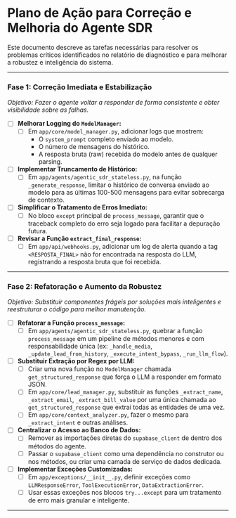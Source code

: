 # Plano de Ação para Correção e Melhoria do Agente SDR

Este documento descreve as tarefas necessárias para resolver os problemas críticos identificados no relatório de diagnóstico e para melhorar a robustez e inteligência do sistema.

---

### Fase 1: Correção Imediata e Estabilização

*Objetivo: Fazer o agente voltar a responder de forma consistente e obter visibilidade sobre as falhas.*

- [ ] **Melhorar Logging do `ModelManager`:**
    - [ ] Em `app/core/model_manager.py`, adicionar logs que mostrem:
        - O `system_prompt` completo enviado ao modelo.
        - O número de mensagens do histórico.
        - A resposta bruta (raw) recebida do modelo antes de qualquer parsing.
- [ ] **Implementar Truncamento de Histórico:**
    - [ ] Em `app/agents/agentic_sdr_stateless.py`, na função `_generate_response`, limitar o histórico de conversa enviado ao modelo para as últimas 100-500 mensagens para evitar sobrecarga de contexto.
- [ ] **Simplificar o Tratamento de Erros Imediato:**
    - [ ] No bloco `except` principal de `process_message`, garantir que o traceback completo do erro seja logado para facilitar a depuração futura.
- [ ] **Revisar a Função `extract_final_response`:**
    - [ ] Em `app/api/webhooks.py`, adicionar um log de alerta quando a tag `<RESPOSTA_FINAL>` não for encontrada na resposta do LLM, registrando a resposta bruta que foi recebida.

---

### Fase 2: Refatoração e Aumento da Robustez

*Objetivo: Substituir componentes frágeis por soluções mais inteligentes e reestruturar o código para melhor manutenção.*

- [ ] **Refatorar a Função `process_message`:**
    - [ ] Em `app/agents/agentic_sdr_stateless.py`, quebrar a função `process_message` em um pipeline de métodos menores e com responsabilidade única (ex: `_handle_media`, `_update_lead_from_history`, `_execute_intent_bypass`, `_run_llm_flow`).
- [ ] **Substituir Extração por Regex por LLM:**
    - [ ] Criar uma nova função no `ModelManager` chamada `get_structured_response` que força o LLM a responder em formato JSON.
    - [ ] Em `app/core/lead_manager.py`, substituir as funções `_extract_name`, `_extract_email`, `_extract_bill_value` por uma única chamada ao `get_structured_response` que extrai todas as entidades de uma vez.
    - [ ] Em `app/core/context_analyzer.py`, fazer o mesmo para `_extract_intent` e outras análises.
- [ ] **Centralizar o Acesso ao Banco de Dados:**
    - [ ] Remover as importações diretas do `supabase_client` de dentro dos métodos do agente.
    - [ ] Passar o `supabase_client` como uma dependência no construtor ou nos métodos, ou criar uma camada de serviço de dados dedicada.
- [ ] **Implementar Exceções Customizadas:**
    - [ ] Em `app/exceptions/__init__.py`, definir exceções como `LLMResponseError`, `ToolExecutionError`, `DataExtractionError`.
    - [ ] Usar essas exceções nos blocos `try...except` para um tratamento de erro mais granular e inteligente.

---